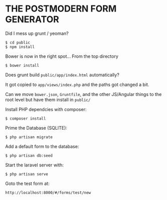 # THE POSTMODERN FORM GENERATOR

Did I mess up grunt / yeoman?

    $ cd public
    $ npm install
    
Bower is now in the right spot...
From the top directory
    
    $ bower install

Does grunt build `public/app/index.html` automatically?

It got copied to `app/views/index.php` and the paths got changed a bit. 

Can we move `bower.json`, `Gruntfile`, and the other JS/Angular things to the root level but have them install in `public/`

Install PHP dependcies with composer:

    $ composer install

Prime the Database (SQLITE):

    $ php artisan migrate

Add a default form to the database:

    $ php artisan db:seed

Start the laravel server with: 

    $ php artisan serve

Goto the test form at: 

    http://localhost:8000/#/forms/test/new
